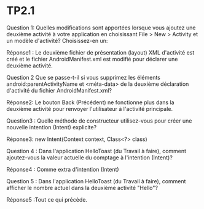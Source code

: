 # TP2.1
Question 1: Quelles modifications sont apportées lorsque vous ajoutez une deuxième activité à votre application en choisissant File > New > Activity et un modèle d'activité? Choisissez-en un:

Réponse1 : Le deuxième fichier de présentation (layout) XML d'activité est créé et le fichier AndroidManifest.xml est modifié pour déclarer une deuxième activité.





Question 2 Que se passe-t-il si vous supprimez les éléments android:parentActivityName et <méta-data> de la deuxième déclaration d'activité du fichier AndroidManifest.xml? 

Réponse2: Le bouton Back (Précédent) ne fonctionne plus dans la deuxième activité pour renvoyer l'utilisateur à l'activité principale.




Question3 : Quelle méthode de constructeur utilisez-vous pour créer une nouvelle intention (Intent) explicite?

Réponse3: new Intent(Context context, Class<?> class)



Question 4 : Dans l'application HelloToast (du Travail à faire), comment ajoutez-vous la valeur actuelle du comptage à l'intention (Intent)?

Réponse4 : Comme extra d'intention (Intent)




Question 5 : Dans l'application HelloToast (du Travail à faire), comment afficher le nombre actuel dans la deuxième activité "Hello"? 

Réponse5 :Tout ce qui précède.
